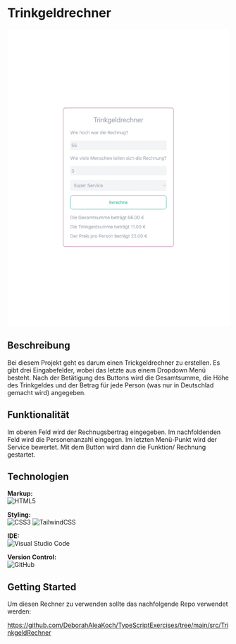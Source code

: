 # Trinkgeldrechner

<img src="./iPad-img.jpeg" class="">

## Beschreibung

<p>Bei diesem Projekt geht es darum einen Trickgeldrechner zu erstellen. Es gibt drei Eingabefelder, wobei das letzte aus einem Dropdown Menü besteht. Nach der Betätigung des Buttons wird die Gesamtsumme, die Höhe des Trinkgeldes und der Betrag für jede Person (was nur in Deutschlad gemacht wird) angegeben.</p>

## Funktionalität

<p>Im oberen Feld wird der Rechnugsbertrag eingegeben. Im nachfoldenden Feld wird die Personenanzahl eingegen. Im letzten Menü-Punkt wird der Service bewertet. Mit dem Button wird dann die Funktion/ Rechnung gestartet. </p>

## Technologien

**Markup:**  
![HTML5](https://img.shields.io/badge/html5-%23E34F26.svg?style=for-the-badge&logo=html5&logoColor=white)

**Styling:**  
![CSS3](https://img.shields.io/badge/css3-%231572B6.svg?style=for-the-badge&logo=css3&logoColor=white)
![TailwindCSS](https://img.shields.io/badge/tailwindcss-%2338B2AC.svg?style=for-the-badge&logo=tailwind-css&logoColor=white)

**IDE:**  
![Visual Studio Code](https://img.shields.io/badge/Visual%20Studio%20Code-0078d7.svg?style=for-the-badge&logo=visual-studio-code&logoColor=white)

**Version Control:**  
![GitHub](https://img.shields.io/badge/github-%23121011.svg?style=for-the-badge&logo=github&logoColor=white)

## Getting Started

<p> Um diesen Rechner zu verwenden sollte das nachfolgende Repo verwendet werden:

<a>https://github.com/DeborahAleaKoch/TypeScriptExercises/tree/main/src/TrinkgeldRechner</a>

</p>
